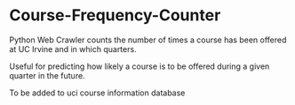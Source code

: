 # Course-Frequency-Counter
Python Web Crawler counts the number of times a course has been offered at UC Irvine and in which quarters.

Useful for predicting how likely a course is to be offered during a given quarter in the future.

To be added to uci course information database
